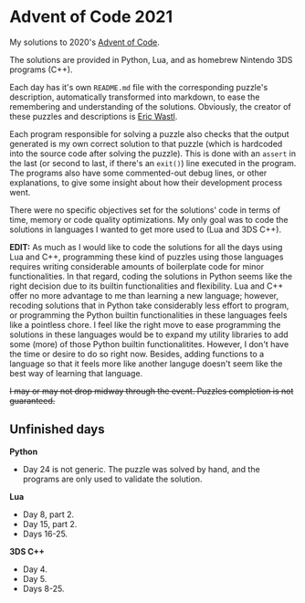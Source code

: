 ﻿# Advent of Code 2021
My solutions to 2020's [Advent of Code](https://adventofcode.com/2021/about).

The solutions are provided in Python, Lua, and as homebrew Nintendo 3DS programs (C++).

Each day has it's own `README.md` file with the corresponding puzzle's description, automatically transformed into markdown, to ease the remembering and understanding of the solutions. Obviously, the creator of these puzzles and descriptions is [Eric Wastl](https://twitter.com/ericwastl).

Each program responsible for solving a puzzle also checks that the output generated is my own correct solution to that puzzle (which is hardcoded into the source code after solving the puzzle). This is done with an `assert` in the last (or second to last, if there's an `exit()`) line executed in the program. The programs also have some commented-out debug lines, or other explanations, to give some insight about how their development process went.

There were no specific objectives set for the solutions' code in terms of time, memory or code quality optimizations. My only goal was to code the solutions in languages I wanted to get more used to (Lua and 3DS C++).

**EDIT:** As much as I would like to code the solutions for all the days using Lua and C++, programming these kind of puzzles using those languages requires writing considerable amounts of boilerplate code for minor functionalities. In that regard, coding the solutions in Python seems like the right decision due to its builtin functionalities and flexibility. Lua and C++ offer no more advantage to me than learning a new language; however, recoding solutions that in Python take considerably less effort to program, or programming the Python builtin functionalities in these languages feels like a pointless chore. I feel like the right move to ease programming the solutions in these languages would be to expand my utility libraries to add some (more) of those Python builtin functionalitites. However, I don't have the time or desire to do so right now. Besides, adding functions to a language so that it feels more like another languge doesn't seem like the best way of learning that language.

~~I may or may not drop midway through the event. Puzzles completion is not guaranteed.~~

## Unfinished days

**Python**
 - Day 24 is not generic. The puzzle was solved by hand, and the programs are only used to validate the solution.

**Lua**
 - Day 8, part 2.
 - Day 15, part 2.
 - Days 16-25.

**3DS C++**
 - Day 4.
 - Day 5.
 - Days 8-25.
